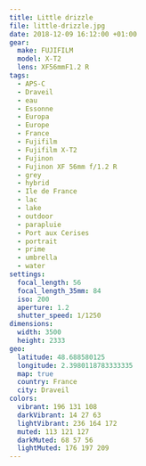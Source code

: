 ```yaml
---
title: Little drizzle
file: little-drizzle.jpg
date: 2018-12-09 16:12:00 +01:00
gear:
  make: FUJIFILM
  model: X-T2
  lens: XF56mmF1.2 R
tags:
  - APS-C
  - Draveil
  - eau
  - Essonne
  - Europa
  - Europe
  - France
  - Fujifilm
  - Fujifilm X-T2
  - Fujinon
  - Fujinon XF 56mm f/1.2 R
  - grey
  - hybrid
  - Ile de France
  - lac
  - lake
  - outdoor
  - parapluie
  - Port aux Cerises
  - portrait
  - prime
  - umbrella
  - water
settings:
  focal_length: 56
  focal_length_35mm: 84
  iso: 200
  aperture: 1.2
  shutter_speed: 1/1250
dimensions:
  width: 3500
  height: 2333
geo:
  latitude: 48.688580125
  longitude: 2.3980118783333335
  map: true
  country: France
  city: Draveil
colors:
  vibrant: 196 131 108
  darkVibrant: 14 27 63
  lightVibrant: 236 164 172
  muted: 113 121 127
  darkMuted: 68 57 56
  lightMuted: 176 197 209
---
```



